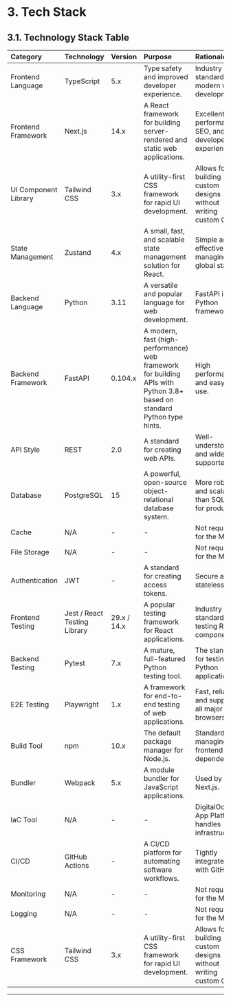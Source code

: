 # 3. Tech Stack

## 3.1. Technology Stack Table

| Category | Technology | Version | Purpose | Rationale |
| :--- | :--- | :--- | :--- | :--- |
| Frontend Language | TypeScript | 5.x | Type safety and improved developer experience. | Industry standard for modern web development. |
| Frontend Framework | Next.js | 14.x | A React framework for building server-rendered and static web applications. | Excellent performance, SEO, and developer experience. |
| UI Component Library | Tailwind CSS | 3.x | A utility-first CSS framework for rapid UI development. | Allows for building custom designs without writing custom CSS. |
| State Management | Zustand | 4.x | A small, fast, and scalable state management solution for React. | Simple and effective for managing global state. |
| Backend Language | Python | 3.11 | A versatile and popular language for web development. | FastAPI is a Python framework. |
| Backend Framework | FastAPI | 0.104.x | A modern, fast (high-performance) web framework for building APIs with Python 3.8+ based on standard Python type hints. | High performance and easy to use. |
| API Style | REST | 2.0 | A standard for creating web APIs. | Well-understood and widely supported. |
| Database | PostgreSQL | 15 | A powerful, open-source object-relational database system. | More robust and scalable than SQLite for production. |
| Cache | N/A | - | - | Not required for the MVP. |
| File Storage | N/A | - | - | Not required for the MVP. |
| Authentication | JWT | - | A standard for creating access tokens. | Secure and stateless. |
| Frontend Testing | Jest / React Testing Library | 29.x / 14.x | A popular testing framework for React applications. | Industry standard for testing React components. |
| Backend Testing | Pytest | 7.x | A mature, full-featured Python testing tool. | The standard for testing Python applications. |
| E2E Testing | Playwright | 1.x | A framework for end-to-end testing of web applications. | Fast, reliable, and supports all major browsers. |
| Build Tool | npm | 10.x | The default package manager for Node.js. | Standard for managing frontend dependencies. |
| Bundler | Webpack | 5.x | A module bundler for JavaScript applications. | Used by Next.js. |
| IaC Tool | N/A | - | - | DigitalOcean App Platform handles infrastructure. |
| CI/CD | GitHub Actions | - | A CI/CD platform for automating software workflows. | Tightly integrated with GitHub. |
| Monitoring | N/A | - | - | Not required for the MVP. |
| Logging | N/A | - | - | Not required for the MVP. |
| CSS Framework | Tailwind CSS | 3.x | A utility-first CSS framework for rapid UI development. | Allows for building custom designs without writing custom CSS. |

---
